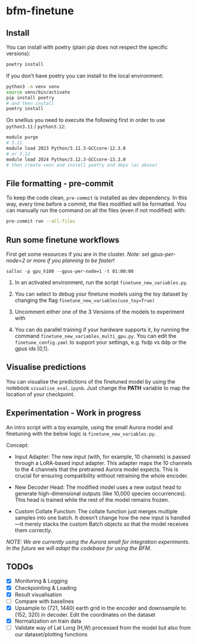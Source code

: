 # bfm-finetune

## Install

You can install with poetry (plain pip does not respect the specific versions):

```bash
poetry install
```

If you don't have poetry you can install to the local environment:

```bash
python3 -m venv venv
source venv/bin/activate
pip install poetry
# and then install
poetry install
```

On snellius you need to execute the following first in order to use `python3.11` / `python3.12`:

```bash
module purge
# 3.11
module load 2023 Python/3.11.3-GCCcore-12.3.0
# or 3.12
module load 2024 Python/3.12.3-GCCcore-13.3.0
# then create venv and install poetry and deps (as above)
```

## File formatting - pre-commit

To keep the code clean, `pre-commit` is installed as dev dependency. In this way, every time before a commit, the files modified will be formatted.
You can manually run the command on all the files (even if not modified) with:

```bash
pre-commit run --all-files
```

## Run some finetune workflows

First get some resources if you are in the cluster.
*Note: set gpus-per-node=2 or more if you planning to be faster!*
```
salloc -p gpu_h100 --gpus-per-node=1 -t 01:00:00
```

1) In an activated environment, run the script `finetune_new_variables.py`. 

2) You can select to debug your finetune models using the toy dataset by changing the flag `finetune_new_variables(use_toy=True)` 

3) Uncomment either one of the 3 Versions of the models to experiment with

4) You can do parallel training if your hardware supports it, by running the command `finetune_new_variables_multi_gpu.py`. You can edit the `finetune_config.yaml` to support your settings, e.g. fsdp vs ddp or the gpus ids [0,1].

## Visualise predictions

You can visualise the predictions of the finetuned model by using the notebook `visualise_eval.ipynb`. Just change the **PATH** variable to map the location of your checkpoint.

## Experimentation - Work in progress

An intro script with a toy example, using the small Aurora model and finetuning with the below logic is `finetune_new_variables.py`.

Concept:
- Input Adapter:
The new input (with, for example, 10 channels) is passed through a LoRA-based input adapter. This adapter maps the 10 channels to the 4 channels that the pretrained Aurora model expects. This is crucial for ensuring compatibility without retraining the whole encoder.

- New Decoder Head:
The modified model uses a new output head to generate high-dimensional outputs (like 10,000 species occurrences). This head is trained while the rest of the model remains frozen.

- Custom Collate Function:
The collate function just merges multiple samples into one batch. It doesn’t change how the new input is handled—it merely stacks the custom Batch objects so that the model receives them correctly.

*NOTE: We are currently using the Aurora small for integration experiments. In the future we will adapt the codebase for using the BFM.*

## TODOs

* [x] Monitoring & Logging
* [x] Checkpointing & Loading
* [x] Result visualisation
* [ ] Compare with baselines
* [x] Upsample to (721, 1440) earth grid in the encoder and downsample to (152, 320) in decoder. Edit the coordinates on the dataset
* [x] Normalization on train data 
* [ ] Validate way of Lat Long (H,W) processed from the model but also from our dataset/plotting functions 